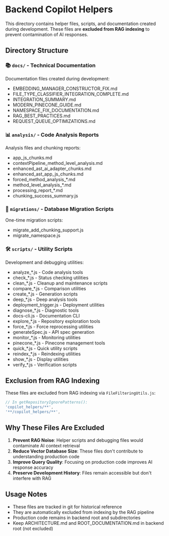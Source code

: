 # Backend Copilot Helpers

This directory contains helper files, scripts, and documentation created during development. These files are **excluded from RAG indexing** to prevent contamination of AI responses.

## Directory Structure

### 📚 `docs/` - Technical Documentation
Documentation files created during development:
- EMBEDDING_MANAGER_CONSTRUCTOR_FIX.md
- FILE_TYPE_CLASSIFIER_INTEGRATION_COMPLETE.md
- INTEGRATION_SUMMARY.md
- MODERN_PINECONE_GUIDE.md
- NAMESPACE_FIX_DOCUMENTATION.md
- RAG_BEST_PRACTICES.md
- REQUEST_QUEUE_OPTIMIZATIONS.md

### 📊 `analysis/` - Code Analysis Reports
Analysis files and chunking reports:
- app_js_chunks.md
- contextPipeline_method_level_analysis.md
- enhanced_ast_ai_adapter_chunks.md
- enhanced_ast_app_js_chunks.md
- forced_method_analysis_*.md
- method_level_analysis_*.md
- processing_report_*.md
- chunking_success_summary.js

### 🔄 `migrations/` - Database Migration Scripts
One-time migration scripts:
- migrate_add_chunking_support.js
- migrate_namespace.js

### 🛠️ `scripts/` - Utility Scripts
Development and debugging utilities:
- analyze_*.js - Code analysis tools
- check_*.js - Status checking utilities
- clean_*.js - Cleanup and maintenance scripts
- compare_*.js - Comparison utilities
- create_*.js - Generation scripts
- deep_*.js - Deep analysis tools
- deployment_trigger.js - Deployment utilities
- diagnose_*.js - Diagnostic tools
- docs-cli.js - Documentation CLI
- explore_*.js - Repository exploration tools
- force_*.js - Force reprocessing utilities
- generateSpec.js - API spec generation
- monitor_*.js - Monitoring utilities
- pinecone_*.js - Pinecone management tools
- quick_*.js - Quick utility scripts
- reindex_*.js - Reindexing utilities
- show_*.js - Display utilities
- verify_*.js - Verification scripts

## Exclusion from RAG Indexing

These files are excluded from RAG indexing via `FileFilteringUtils.js`:

```javascript
// In getRepositoryIgnorePatterns():
'copilot_helpers/**',
'**/copilot_helpers/**',
```

## Why These Files Are Excluded

1. **Prevent RAG Noise**: Helper scripts and debugging files would contaminate AI context retrieval
2. **Reduce Vector Database Size**: These files don't contribute to understanding production code
3. **Improve Query Quality**: Focusing on production code improves AI response accuracy
4. **Preserve Development History**: Files remain accessible but don't interfere with RAG

## Usage Notes

- These files are tracked in git for historical reference
- They are automatically excluded from indexing by the RAG pipeline
- Production code remains in backend root and subdirectories
- Keep ARCHITECTURE.md and ROOT_DOCUMENTATION.md in backend root (not excluded)
